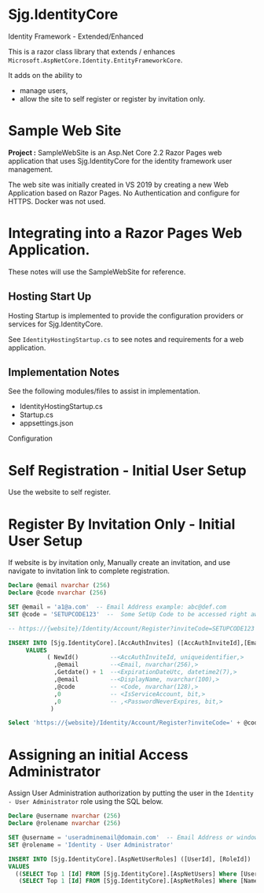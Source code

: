 
# Sjg.IdentityCore
Identity Framework - Extended/Enhanced

This is a razor class library that extends / enhances `Microsoft.AspNetCore.Identity.EntityFrameworkCore`.  

It adds on the ability to 

- manage users, 
- allow the site to self register or register by invitation only.

# Sample Web Site
**Project :** SampleWebSite is an Asp.Net Core 2.2 Razor Pages web application that uses Sjg.IdentityCore for the identity framework user management.

The web site was initially created in VS 2019 by creating a new Web Application based on Razor Pages.  No Authentication and configure for HTTPS.  Docker was not used.

# Integrating into a Razor Pages Web Application.
These notes will use the SampleWebSite for reference.

## Hosting Start Up
Hosting Startup is implemented to provide the configuration providers or services for Sjg.IdentityCore.

See `IdentityHostingStartup.cs` to see notes and requirements for a web application.

## Implementation Notes
See the following modules/files to assist in implementation.

- IdentityHostingStartup.cs
- Startup.cs
- appsettings.json 

Configuration 

# Self Registration - Initial User Setup
Use the website to self register.

# Register By Invitation Only - Initial User Setup
If website is by invitation only, Manually create an invitation, and use navigate to invitation link to complete registration.

```SQL
Declare @email nvarchar (256)
Declare @code nvarchar (256)

SET @email = 'a1@a.com'  -- Email Address example: abc@def.com
SET @code = 'SETUPCODE123'  --  Some SetUp Code to be accessed right away

-- https://{website}/Identity/Account/Register?inviteCode=SETUPCODE123  --  Use SetUp Code From Above

INSERT INTO [Sjg.IdentityCore].[AccAuthInvites] ([AccAuthInviteId],[Email],[ExpirationDateUtc],[DisplayName],[Code],[IsServiceAccount], [PasswordNeverExpires])
     VALUES
           ( NewId()         --<AccAuthInviteId, uniqueidentifier,> 
		     ,@email         --<Email, nvarchar(256),>
             ,Getdate() + 1  --<ExpirationDateUtc, datetime2(7),>
             ,@email         --<DisplayName, nvarchar(100),>
             ,@code          -- <Code, nvarchar(128),>
             ,0              -- <IsServiceAccount, bit,>
			 ,0              -- ,<PasswordNeverExpires, bit,>
			)

Select 'https://{website}/Identity/Account/Register?inviteCode=' + @code as NavigateLink
```

# Assigning an initial Access Administrator

Assign User Administration authorization by putting the user in the `Identity - User Administrator` role using the SQL below.

```SQL
Declare @username nvarchar (256)
Declare @rolename nvarchar (256)

SET @username = 'useradminemail@domain.com'  -- Email Address or windows/active Directory example: abc@def.com or domain\jsmith
SET @rolename = 'Identity - User Administrator'

INSERT INTO [Sjg.IdentityCore].[AspNetUserRoles] ([UserId], [RoleId])
VALUES
  ((SELECT Top 1 [Id] FROM [Sjg.IdentityCore].[AspNetUsers] Where [UserName] = @username),
   (SELECT Top 1 [Id] FROM [Sjg.IdentityCore].[AspNetRoles] Where [Name]     = @rolename))
```
